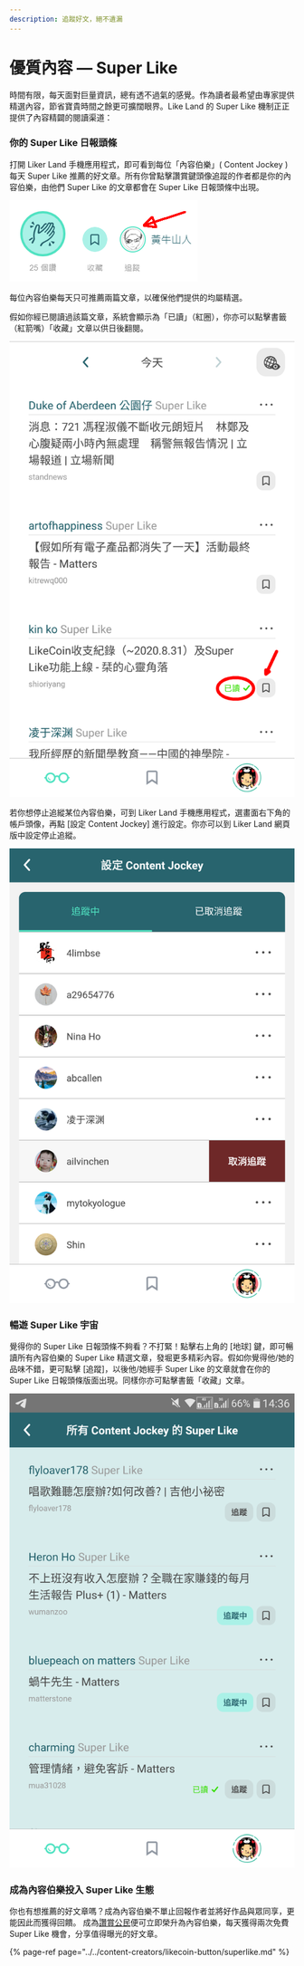 ```yaml
---
description: 追蹤好文，絕不遺漏
---
```


# 優質內容 — Super Like

時間有限，每天面對巨量資訊，總有透不過氣的感覺。作為讀者最希望由專家提供精選內容，節省寶貴時間之餘更可擴闊眼界。Like Land 的 Super Like 機制正正提供了內容精闢的閱讀渠道：

### 你的 Super Like 日報頭條

打開 Liker Land 手機應用程式，即可看到每位「內容伯樂」\( Content Jockey \) 每天 Super Like 推薦的好文章。所有你曾點擊讚賞鍵頭像追蹤的作者都是你的內容伯樂，由他們 Super Like 的文章都會在 Super Like 日報頭條中出現。

![](../../../.gitbook/assets/super-like-reader-4.png)

每位內容伯樂每天只可推薦兩篇文章，以確保他們提供的均屬精選。

假如你經已閱讀過該篇文章，系統會顯示為「已讀」（紅圈），你亦可以點擊書籤（紅箭嘴）「收藏」文章以供日後翻閱。

![](../../../.gitbook/assets/super-like-reader-1.png)

若你想停止追縱某位內容伯樂，可到 Liker Land 手機應用程式，選畫面右下角的帳戶頭像，再點 \[設定 Content Jockey\] 進行設定。你亦可以到 Liker Land 網頁版中設定停止追縱。

![](../../../.gitbook/assets/super-like-reader-2.png)

### 暢遊 Super Like 宇宙

覺得你的 Super Like 日報頭條不夠看？不打緊！點擊右上角的 \[地球\] 鍵，即可暢讀所有內容伯樂的 Super Like 精選文章，發堀更多精彩內容。假如你覺得他/她的品味不錯，更可點擊 \[追蹤\]，以後他/她經手 Super Like 的文章就會在你的 Super Like 日報頭條版面出現。同樣你亦可點擊書籤「收藏」文章。

![](../../../.gitbook/assets/super-like-reader-3.png)

### 成為內容伯樂投入 Super Like 生態

你也有想推薦的好文章嗎？成為內容伯樂不單止回報作者並將好作品與眾同享，更能因此而獲得回饋。
成為[讚賞公民](https://docs.like.co/v/zh/user-guide/civic-liker)便可立即榮升為內容伯樂，每天獲得兩次免費 Super Like 機會，分享值得曝光的好文章。

{% page-ref page="../../content-creators/likecoin-button/superlike.md" %}

